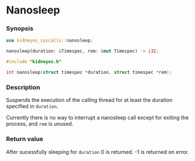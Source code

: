# Nanosleep

### Synopsis

```rs
use kidneyos_syscalls::nanosleep;

nanosleep(duration: &Timespec, rem: &mut Timespec) -> i32;
```

```c
#include "kidneyos.h"

int nanosleep(struct timespec *duration, struct timespec *rem);
```

### Description

Suspends the execution of the calling thread for at least the duration specified in `duration`.

Currently there is no way to interrupt a nanosleep call except for exiting the process, and `rem` is unused.

### Return value

After sucessfully sleeping for `duration` 0 is returned. -1 is returned on error.
